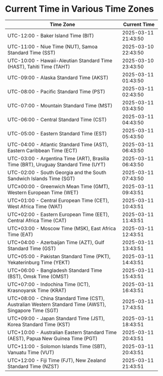 # Current Time in Various Time Zones

| Time Zone | Current Time |
|-----------|--------------|
| UTC-12:00 - Baker Island Time (BIT) | 2025-03-11 21:43:50 |
| UTC-11:00 - Niue Time (NUT), Samoa Standard Time (SST) | 2025-03-10 22:43:50 |
| UTC-10:00 - Hawaii-Aleutian Standard Time (HAST), Tahiti Time (TAHT) | 2025-03-10 23:43:50 |
| UTC-09:00 - Alaska Standard Time (AKST) | 2025-03-11 01:43:50 |
| UTC-08:00 - Pacific Standard Time (PST) | 2025-03-11 02:43:50 |
| UTC-07:00 - Mountain Standard Time (MST) | 2025-03-11 03:43:50 |
| UTC-06:00 - Central Standard Time (CST) | 2025-03-11 04:43:50 |
| UTC-05:00 - Eastern Standard Time (EST) | 2025-03-11 05:43:50 |
| UTC-04:00 - Atlantic Standard Time (AST), Eastern Caribbean Time (ECT) | 2025-03-11 06:43:50 |
| UTC-03:00 - Argentina Time (ART), Brasília Time (BRT), Uruguay Standard Time (UYT) | 2025-03-11 06:43:50 |
| UTC-02:00 - South Georgia and the South Sandwich Islands Time (SGT) | 2025-03-11 07:43:50 |
| UTC±00:00 - Greenwich Mean Time (GMT), Western European Time (WET) | 2025-03-11 09:43:51 |
| UTC+01:00 - Central European Time (CET), West Africa Time (WAT) | 2025-03-11 10:43:51 |
| UTC+02:00 - Eastern European Time (EET), Central Africa Time (CAT) | 2025-03-11 11:43:51 |
| UTC+03:00 - Moscow Time (MSK), East Africa Time (EAT) | 2025-03-11 12:43:51 |
| UTC+04:00 - Azerbaijan Time (AZT), Gulf Standard Time (GST) | 2025-03-11 13:43:51 |
| UTC+05:00 - Pakistan Standard Time (PKT), Yekaterinburg Time (YEKT) | 2025-03-11 14:43:51 |
| UTC+06:00 - Bangladesh Standard Time (BST), Omsk Time (OMST) | 2025-03-11 15:43:51 |
| UTC+07:00 - Indochina Time (ICT), Krasnoyarsk Time (KRAT) | 2025-03-11 16:43:51 |
| UTC+08:00 - China Standard Time (CST), Australian Western Standard Time (AWST), Singapore Time (SGT) | 2025-03-11 17:43:51 |
| UTC+09:00 - Japan Standard Time (JST), Korea Standard Time (KST) | 2025-03-11 18:43:51 |
| UTC+10:00 - Australian Eastern Standard Time (AEST), Papua New Guinea Time (PGT) | 2025-03-11 20:43:51 |
| UTC+11:00 - Solomon Islands Time (SBT), Vanuatu Time (VUT) | 2025-03-11 20:43:51 |
| UTC+12:00 - Fiji Time (FJT), New Zealand Standard Time (NZST) | 2025-03-11 21:43:51 |
